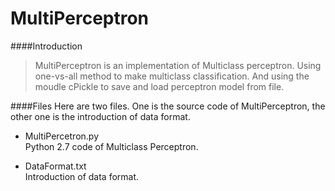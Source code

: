 # MultiPerceptron

####Introduction
> MultiPerceptron is an implementation of Multiclass
> perceptron. Using one-vs-all method to make multiclass
> classification. And using the moudle cPickle to save
> and load perceptron model from file.

####Files
Here are two files. One is the source code of MultiPerceptron, the other one is the introduction of data format. 

- MultiPercetron.py<br>
Python 2.7 code of Multiclass Perceptron.

- DataFormat.txt<br>
  Introduction of data format.
